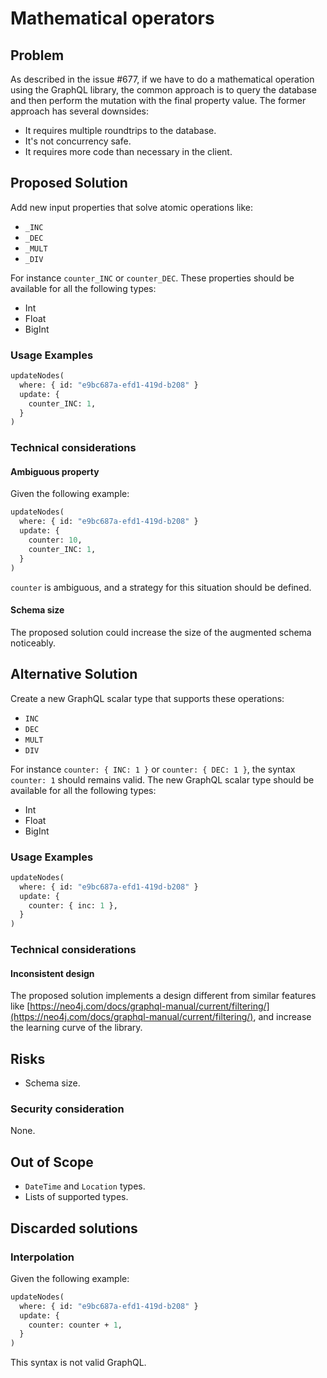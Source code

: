 # Mathematical operators

## Problem
As described in the issue #677, if we have to do a mathematical operation using the GraphQL library, 
the common approach is to query the database and then perform the mutation with the final property value.
The former approach has several downsides:
- It requires multiple roundtrips to the database.
- It's not concurrency safe.
- It requires more code than necessary in the client.

## Proposed Solution
Add new input properties that solve atomic operations like:
- `_INC`
- `_DEC`
- `_MULT`
- `_DIV`

For instance `counter_INC` or `counter_DEC`.
These properties should be available for all the following types:
- Int
- Float
- BigInt

### Usage Examples
```graphql
updateNodes(
  where: { id: "e9bc687a-efd1-419d-b208" }
  update: {
    counter_INC: 1,
  }
)
```

### Technical considerations
#### Ambiguous property
Given the following example: 
```graphql
updateNodes(
  where: { id: "e9bc687a-efd1-419d-b208" }
  update: {
    counter: 10,
    counter_INC: 1,
  }
)
```
`counter` is ambiguous, and a strategy for this situation should be defined.

#### Schema size
The proposed solution could increase the size of the augmented schema noticeably.

## Alternative Solution
Create a new GraphQL scalar type that supports these operations:
- `INC`
- `DEC`
- `MULT`
- `DIV`

For instance `counter: { INC: 1 }` or `counter: { DEC: 1 }`, the syntax `counter: 1` should remains valid.
The new GraphQL scalar type should be available for all the following types:
- Int
- Float
- BigInt

### Usage Examples
```graphql
updateNodes(
  where: { id: "e9bc687a-efd1-419d-b208" }
  update: {
    counter: { inc: 1 },
  }
)
```
### Technical considerations
#### Inconsistent design
The proposed solution implements a design different from similar features like [https://neo4j.com/docs/graphql-manual/current/filtering/](https://neo4j.com/docs/graphql-manual/current/filtering/),
and increase the learning curve of the library.

## Risks
- Schema size.

### Security consideration
None.

## Out of Scope
- `DateTime` and `Location` types.
- Lists of supported types.

## Discarded solutions
### Interpolation
Given the following example:
```graphql
updateNodes(
  where: { id: "e9bc687a-efd1-419d-b208" }
  update: {
    counter: counter + 1,
  }
)
```
This syntax is not valid GraphQL.

